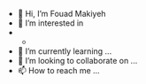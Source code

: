 - 👋 Hi, I’m Fouad Makiyeh
- 👀 I’m interested in 
- 	* 
- 🌱 I’m currently learning ...
- 💞️ I’m looking to collaborate on ...
- 📫 How to reach me ...

<!---
FM-fouad/FM-fouad is a ✨ special ✨ repository because its `README.md` (this file) appears on your GitHub profile.
You can click the Preview link to take a look at your changes.
--->
